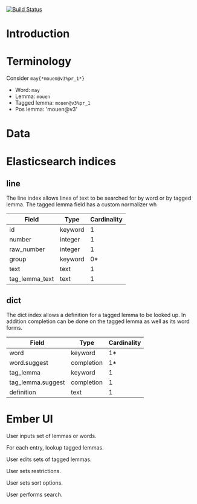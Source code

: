 [![Build Status](https://travis-ci.org/jhu-digital-manuscripts/gcme.png?branch=master)](https://travis-ci.org/jhu-digital-manuscripts/gcme)

# Introduction

# Terminology

Consider `may{*mouen@v3%pr_1*}`

* Word: `may`
* Lemma: `mouen` 
* Tagged lemma: `mouen@v3%pr_1`
* Pos lemma: 'mouen@v3'

# Data

# Elasticsearch indices


## line

The line index allows lines of text to be searched for by word or by tagged lemma.
The tagged lemma field has a custom normalizer wh

| Field          | Type    | Cardinality |
| -------------- | ------- | ----------- |
| id             | keyword | 1           | 
| number         | integer | 1           |
| raw_number     | integer | 1           |
| group          | keyword | 0*          |
| text           | text    | 1           |
| tag_lemma_text | text    | 1           |


## dict

The dict index allows a definition for a tagged lemma to be looked up.
In addition completion can be done on the tagged lemma as well as its
word forms.

| Field             | Type       | Cardinality |
| ----------------- | ---------- | ----------- |
| word              | keyword    | 1*          |
| word.suggest      | completion | 1*          | 
| tag_lemma         | keyword    | 1           |
| tag_lemma.suggest | completion | 1           |
| definition        | text       | 1           |


# Ember UI

User inputs set of lemmas or words.

For each entry, lookup tagged lemmas.

User edits sets of tagged lemmas.

User sets restrictions.

User sets sort options.

User performs search.





